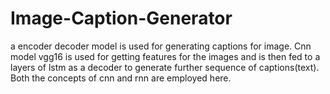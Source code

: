 # Image-Caption-Generator
a encoder decoder model is used for generating captions for image. Cnn model vgg16 is used for getting features for the images and is then fed to a layers of lstm as a decoder to generate further sequence of captions(text). Both the concepts of cnn and rnn are employed here.
